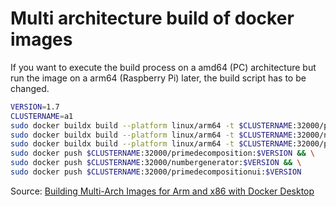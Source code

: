 # Multi architecture build of docker images
If you want to execute the build process on a amd64 (PC) architecture but run the image on a arm64 (Raspberry Pi) later, the build script has to be changed.

```sh
VERSION=1.7
CLUSTERNAME=a1
sudo docker buildx build --platform linux/arm64 -t $CLUSTERNAME:32000/primedecomposition:$VERSION -f PrimeDecomposition/Dockerfile .
sudo docker buildx build --platform linux/arm64 -t $CLUSTERNAME:32000/numbergenerator:$VERSION -f NumberGenerator/Dockerfile .
sudo docker buildx build --platform linux/arm64 -t $CLUSTERNAME:32000/primedecompositionui:$VERSION -f PrimeDecompositionUi/Dockerfile .
sudo docker push $CLUSTERNAME:32000/primedecomposition:$VERSION && \
sudo docker push $CLUSTERNAME:32000/numbergenerator:$VERSION && \
sudo docker push $CLUSTERNAME:32000/primedecompositionui:$VERSION
```

Source: [Building Multi-Arch Images for Arm and x86 with Docker Desktop](https://www.docker.com/blog/multi-arch-images/)